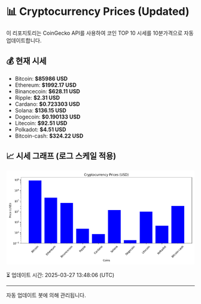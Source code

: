 
# 📊 Cryptocurrency Prices (Updated)

이 리포지토리는 CoinGecko API를 사용하여 코인 TOP 10 시세를 10분가격으로 자동 업데이트합니다.

## 💰 현재 시세
- Bitcoin: **$85986 USD**
- Ethereum: **$1992.17 USD**
- Binancecoin: **$628.11 USD**
- Ripple: **$2.31 USD**
- Cardano: **$0.723303 USD**
- Solana: **$136.15 USD**
- Dogecoin: **$0.190133 USD**
- Litecoin: **$92.51 USD**
- Polkadot: **$4.51 USD**
- Bitcoin-cash: **$324.22 USD**

## 📈 시세 그래프 (로그 스케일 적용)
![Crypto Prices](crypto_prices.png)

⏳ 업데이트 시간: 2025-03-27 13:48:06 (UTC)

---
자동 업데이트 봇에 의해 관리됩니다.
